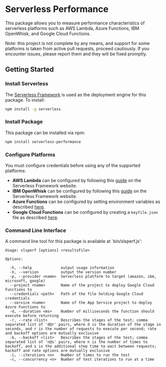 # Serverless Performance

This package allows you to measure performance characteristics of serverless platforms such as AWS Lambda, Azure Functions, IBM OpenWhisk, and Google Cloud Functions.

Note: this project is not complete by any means, and support for some platforms is taken from active pull requests, proceed cautiously. If you encounter issues, please report them and they will be fixed promptly.

## Getting Started

### Install Serverless

The <a href='http://www.serverless.com'>Serverless Framework</a> is used as the deployment engine for this package. To install:

```bash
npm install -g serverless
```

### Install Package

This package can be installed via npm:

```bash
npm install serverless-performance
```

### Configure Platforms

You must configure credentials before using any of the supported platforms:

* **AWS Lambda** can be configured by following this <a href='https://serverless.com/framework/docs/providers/aws/guide/credentials/'>guide</a> on the Serverless Framework website.
* **IBM OpenWhisk** can be configured by following this <a href='https://serverless.com/framework/docs/providers/openwhisk/guide/credentials/'>guide</a> on the Serverless Framework website.
* **Azure Functions** can be configured by setting environment variables as described <a href='https://github.com/serverless/serverless-azure-functions/tree/707855008fc688c954a2bf6dfc244b3296a66086'>here</a>.
* **Google Cloud Functions** can be configured by creating a `keyfile.json` file as described <a href='https://github.com/serverless/serverless-google-cloudfunctions/tree/1100f3439ce478f370366c65d73236e2a5b47cc0'>here</a>.

### Command Line Interface

A command line tool for this package is available at `bin/slsperf.js':

```
Usage: slsperf [options] <resultsFile>

Options:

  -h, --help             output usage information
  -V, --version          output the version number
  -p, --provider <name>  Serverless platform to target (amazon, ibm, microsoft, google)
  --project <name>       Name of the project to deploy Google Cloud Functions to
  --credentials <path>   Path of the file holding Google Cloud credentials
  --service <name>       Name of the App Service project to deploy Azure Functions to
  -d, --duration <ms>    Number of milliseconds the function should execute before returning
  -r, --rate <list>      Describes the stages of the test; comma separated list of 'd@r' pairs, where d is the duration of the stage in seconds, and r is the number of requests to execute per second; rate and backoff options are mutually exclusive
  -b, --backoff <list>   Describes the stages of the test; comma separated list of 'n@s' pairs, where n is the number of times to backoff, and s is the additional step time to wait between requests; backoff and rate options are mutually exclusive
  -i, --iterations <n>   Number of times to run the test
  -c, --concurrency <n>  Number of test iterations to run at a time
```
